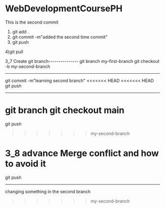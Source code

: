 # WebDevelopmentCoursePH
This is the second commit
1) git add .
2) git commit -m"added the second time commit"
3) git push

4)git pull


3_7 Create git branch---------------
git branch my-first-branch
git checkout -b my-second-branch

------------------------------------
git commit -m"learning second branch"
<<<<<<< HEAD
<<<<<<< HEAD
git push

------------------
git branch
git checkout main
=======
git push
>>>>>>> my-second-branch

3_8 advance Merge conflict and how to avoid it
=======
git push

----------------
changing something in the second branch
>>>>>>> my-second-branch
